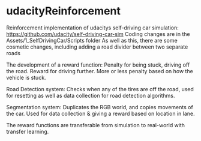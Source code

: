 # udacityReinforcement
Reinforcement implementation of udacitys self-driving car simulation:
https://github.com/udacity/self-driving-car-sim
Coding changes are in the Assets/1_SelfDrivingCar/Scripts folder
As well as this, there are some cosmetic changes, including adding a road divider between two separate roads

The development of a reward function:
Penalty for being stuck, driving off the road.
Reward for driving further.
More or less penalty based on how the vehicle is stuck.

Road Detection system:
Checks when any of the tires are off the road, used for resetting as well as data collection for road detection algorithms.

Segmentation system:
Duplicates the RGB world, and copies movements of the car.
Used for data collection \& giving a reward based on location in lane.

The reward functions are transferable from simulation to real-world with transfer learning.
